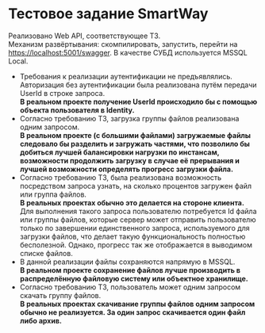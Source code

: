 ﻿# Тестовое задание SmartWay

Реализовано Web API, соответствующее ТЗ.  
Механизм развёртывания: скомпилировать, запустить, перейти на [https://localhost:5001/swagger](https://localhost:5001/swagger). В качестве СУБД используется MSSQL Local.

* Требования к реализации аутентификации не предъявлялись.  
  Авторизация без аутентификации была реализована путём передачи UserId в строке запроса.  
  **В реальном проекте получение UserId происходило бы с помощью объекта пользователя в Identity.**
* Согласно требованию ТЗ, загрузка группы файлов реализована одним запросом.  
  **В реальном проекте (с большими файлами) загружаемые файлы следовало бы разделить и загружать частями, что позволило бы добиться лучшей балансировки нагрузки по инстансам, возможности продолжить загрузку в случае её прерывания и лучшей возможности определять прогресс загрузки файла.**
* Согласно требованию ТЗ, была реализована возможность посредством запроса узнать, на сколько процентов загружен файл или группа файлов.  
  **В реальных проектах обычно это делается на стороне клиента.**  
  Для выполнения такого запроса пользователю потребуется Id файла или группы файлов, которые сервер может отправить пользователю только по завершении единственного запроса, используемого для загрузки файлов, что делает такую функциональность полностью бесполезной. Однако, прогресс так же отображается в выводимом списке файлов.
* В данной реализации файлы сохраняются напрямую в MSSQL.  
  **В реальном проекте сохранение файлов лучше производить в распределённую файловую систему или объектное хранилище.**
* Согласно требованию ТЗ, пользователь может одним запросом скачать группу файлов.  
  **В реальных проектах скачивание группы файлов одним запросом обычно не реализуется. За один запрос скачивается один файл либо архив.**

